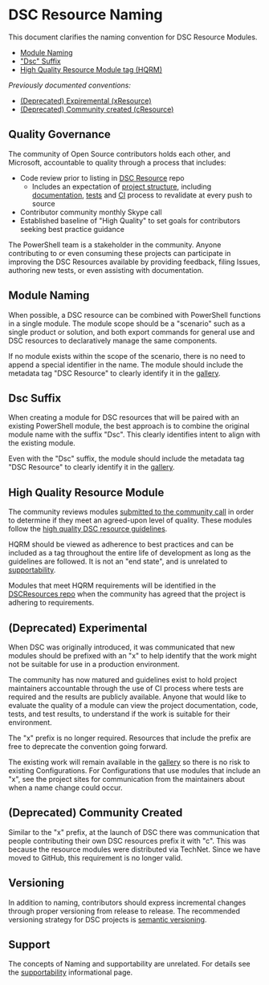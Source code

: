 # DSC Resource Naming

This document clarifies the naming convention for DSC Resource Modules.

- [Module Naming](##module-naming)
- ["Dsc" Suffix](##dsc-suffix)
- [High Quality Resource Module tag (HQRM)](##high-quality-resource-module)

*Previously documented conventions:*

- [(Deprecated) Expiremental (xResource)](##deprecated-expiremental)
- [(Deprecated) Community created (cResource)](##deprecated-community-created)

## Quality Governance

The community of Open Source contributors holds each other,
and Microsoft, accountable to quality through a process that includes:
- Code review prior to listing in [DSC Resource](http://github.com/powershell/dscresources) repo
    - Includes an expectation of [project structure](Contributing.md##developing-a-new-resource), including [documentation](Contributing.md##writing-documentation), [tests](Contributing.md###write-tests) and [CI](Contributing.md###tests-in-appveyor) process to revalidate at every push to source
- Contributor community monthly Skype call
- Established baseline of "High Quality" to set goals for contributors seeking best practice guidance

The PowerShell team is a stakeholder in the community.
Anyone contributing to or even consuming these projects can participate in improving
the DSC Resources available by providing feedback, filing Issues,
authoring new tests, or even assisting with documentation.

## Module Naming

When possible, a DSC resource can be combined with PowerShell functions
in a single module.
The module scope should be a "scenario" such as a single product or solution,
and both export commands for general use
and DSC resources to declaratively manage the same components.

If no module exists within the scope of the scenario,
there is no need to append a special identifier in the name.
The module should include the metadata tag "DSC Resource"
to clearly identify it in the [gallery](http://powershellgallery.com).

## Dsc Suffix

When creating a module for DSC resources that will be paired with an existing PowerShell module,
the best approach is to combine the original module name with the suffix "Dsc".
This clearly identifies intent to align with the existing module.

Even with the "Dsc" suffix,
the module should include the metadata tag "DSC Resource"
to clearly identify it in the [gallery](http://powershellgallery.com).

## High Quality Resource Module

The community reviews modules [submitted to the community call](CommunityAgenda.md)
in order to determine if they meet an agreed-upon level of quality.
These modules follow the [high quality DSC resource guidelines](HighQualityModuleGuidelines.md).

HQRM should be viewed as adherence to best practices and can be included as a tag
throughout the entire life of development as long as the guidelines are followed.
It is not an "end state", and is unrelated to [supportability](Supportability.md).

Modules that meet HQRM requirements will be identified
in the [DSCResources repo](http://github.com/powershell/dscresources)
when the community has agreed that the project is adhering to requirements.

## (Deprecated) Experimental

When DSC was originally introduced,
it was communicated that new modules should be prefixed with an "x"
to help identify that the work might not be suitable for use in a production environment.

The community has now matured and guidelines exist to hold project maintainers accountable
through the use of CI process where tests are required and the results are publicly available.
Anyone that would like to evaluate the quality of a module can view the project documentation,
code, tests, and test results, to understand if the work is suitable for their environment.

The "x" prefix is no longer required.
Resources that include the prefix are free to deprecate the convention going forward.

The existing work will remain available in the [gallery](http://powershellgallery.com)
so there is no risk to existing Configurations.
For Configurations that use modules that include an "x",
see the project sites for communication from the maintainers about when a name change
could occur.

## (Deprecated) Community Created

Similar to the "x" prefix,
at the launch of DSC there was communication that people contributing
their own DSC resources prefix it with "c".
This was because the resource modules were distributed via TechNet.
Since we have moved to GitHub, this requirement is no longer valid.

## Versioning

In addition to naming, contributors should express incremental changes
through proper versioning from release to release.
The recommended versioning strategy for DSC projects is [semantic versioning](http://semver.org/).

## Support

The concepts of Naming and supportability are unrelated.
For details see the [supportability](Supportability.md) informational page.
